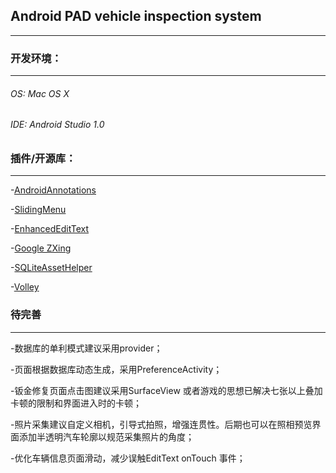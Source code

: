 ## **Android PAD vehicle inspection system**
---- 
### 开发环境：
---
###### OS: Mac OS X
###### IDE: Android Studio 1.0

### 插件/开源库：
---
-[AndroidAnnotations](https://github.com/excilys/androidannotations "GitHub链接")

-[SlidingMenu](https://github.com/jfeinstein10/SlidingMenu "GitHub链接")

-[EnhancedEditText](https://github.com/DayS/EnhancedEditText "GitHub链接")

-[Google ZXing](https://github.com/zxing/zxing "GitHub链接")

-[SQLiteAssetHelper](https://github.com/jgilfelt/android-sqlite-asset-helper "GitHub链接")

-[Volley](https://github.com/mcxiaoke/android-volley "GitHub链接")

### 待完善
---
-数据库的单利模式建议采用provider；

-页面根据数据库动态生成，采用PreferenceActivity；

-钣金修复页面点击图建议采用SurfaceView 或者游戏的思想已解决七张以上叠加卡顿的限制和界面进入时的卡顿；

-照片采集建议自定义相机，引导式拍照，增强连贯性。后期也可以在照相预览界面添加半透明汽车轮廓以规范采集照片的角度；

-优化车辆信息页面滑动，减少误触EditText onTouch 事件；


